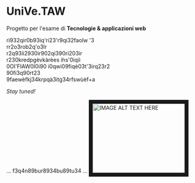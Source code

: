 # UniVe.TAW

Progetto per l'esame di **Tecnologie & applicazioni web**

ri932qir0b93iq'ri23'r9qi32faolw '3  
rr2o3rob2q'o3lr  
r2q93iì2930ir902qi390ri203ir  
r230kredpgèvkàrèes ihs'0iqiì  
0OI'FIAW0I0i90 i0qwi09fiqè03t'3irq23r2  
90fi3q90rt23  
9faewèfkj34krpqà3itg34rfswùèf+a  

_Stay tuned!_

... f3q4n89bur8934bu89tu34 ...
<a href="http://www.youtube.com/watch?feature=player_embedded&v=daF24OPfUVA" target="_blank"><img src="http://img.youtube.com/vi/daF24OPfUVA/0.jpg" 
alt="IMAGE ALT TEXT HERE" width="240" height="180" border="10" /></a>
